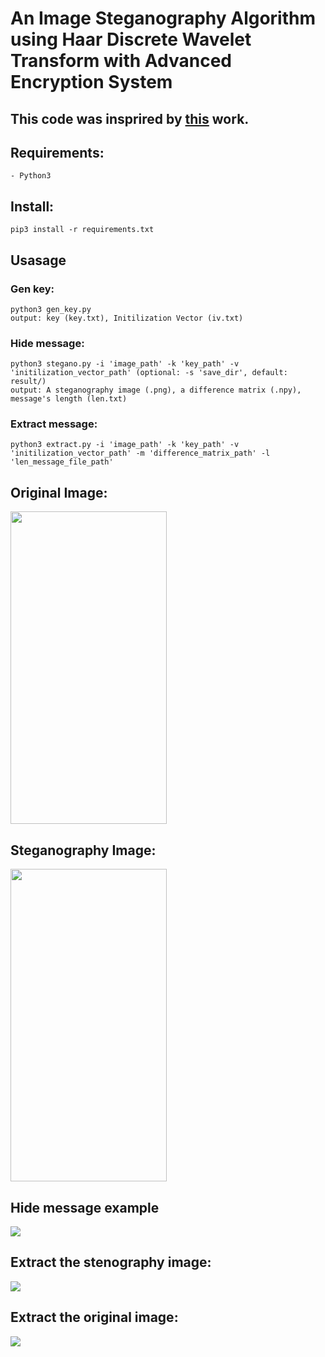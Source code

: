 # An Image Steganography Algorithm using Haar Discrete Wavelet Transform with Advanced Encryption System
## This code was insprired by [this](https://www.researchgate.net/publication/308881224_An_Image_Steganography_Algorithm_using_Haar_Discrete_Wavelet_Transform_with_Advanced_Encryption_System) work.
## Requirements:
    - Python3
## Install:
    pip3 install -r requirements.txt
## Usasage
 ### Gen key: 
    python3 gen_key.py
    output: key (key.txt), Initilization Vector (iv.txt)
 ### Hide message: 
    python3 stegano.py -i 'image_path' -k 'key_path' -v 'initilization_vector_path' (optional: -s 'save_dir', default: result/)
    output: A steganography image (.png), a difference matrix (.npy), message's length (len.txt)
 ### Extract message: 
    python3 extract.py -i 'image_path' -k 'key_path' -v 'initilization_vector_path' -m 'difference_matrix_path' -l 'len_message_file_path'
## Original Image:
 <img src='https://user-images.githubusercontent.com/45412532/80194093-1798a800-8644-11ea-81f8-f99a0ce32c19.png'  width="250" height="500">
 
## Steganography Image: 
 <img src='https://user-images.githubusercontent.com/45412532/80194594-cdfc8d00-8644-11ea-9d8d-0587f660819d.png' width="250" height="500">

## Hide message example
  <img src='https://user-images.githubusercontent.com/45412532/136491190-9cb41e57-d209-4a91-a82c-43f5277b97c6.PNG'>

## Extract the stenography image:
 <img src = 'https://user-images.githubusercontent.com/45412532/136491360-5e0b341d-ab11-45e1-ac89-13c3c4e23eb8.PNG' >

## Extract the original image:
 <img src = 'https://user-images.githubusercontent.com/45412532/136491396-017da4ca-5002-487c-a1a4-b33f825c1be4.PNG'>


 
 

    
